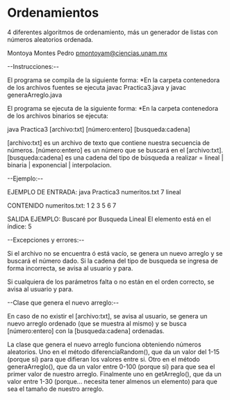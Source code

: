 # Ordenamientos
4 diferentes algoritmos de ordenamiento, más un generador de listas con números aleatorios ordenada.

Montoya Montes Pedro
pmontoyam@ciencias.unam.mx

--Instrucciones:--

El programa se compila de la siguiente forma:
*En la carpeta contenedora de los archivos fuentes se ejecuta javac Practica3.java y javac generaArreglo.java

El programa se ejecuta de la siguiente forma:
*En la carpeta contenedora de los archivos binarios se ejecuta:

java Practica3 [archivo:txt] [número:entero] [busqueda:cadena]

[archivo:txt] es un archivo de texto que contiene nuestra secuencia de números.
[número:entero] es un número que se buscará en el [archivo:txt].
[busqueda:cadena] es una cadena del tipo de búsqueda a realizar = lineal | binaria | exponencial | interpolacion.

--Ejemplo:--

EJEMPLO DE ENTRADA:
java Practica3 numeritos.txt 7 lineal

CONTENIDO numeritos.txt:
1 2 3 5 6 7

SALIDA EJEMPLO:
Buscaré por Busqueda Lineal
El elemento está en el índice: 5

--Excepciones y errores:--

Si el archivo no se encuentra ó está vacío, se genera un nuevo arreglo y se buscará el número dado.
Si la cadena del tipo de busqueda se ingresa de forma incorrecta, se avisa al usuario y para.

Si cualquiera de los parámetros falta o no están en el orden correcto, se avisa al usuario y para.

--Clase que genera el nuevo arreglo:--

En caso de no existir el [archivo:txt], se avisa al usuario, se genera un nuevo arreglo ordenado (que se muestra al mismo) y 
se busca [número:entero] con la [busqueda:cadena] ordenadas.

La clase que genera el nuevo arreglo funciona obteniendo números aleatorios.
Uno en el método diferenciaRandom(), que da un valor del 1-15 (porque sí) para que difieran los valores entre si.
Otro en el método generaArreglo(), que da un valor entre 0-100 (porque sí) para que sea el primer valor de nuestro arreglo.
Finalmente uno en getArreglo(), que da un valor entre 1-30 (porque... necesita tener almenos un elemento) para que sea el tamaño de nuestro arreglo.
